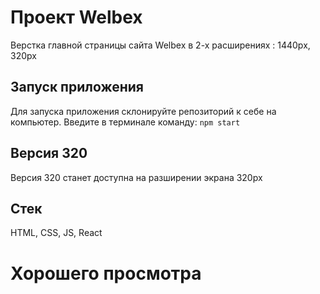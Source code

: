 # Проект Welbex

Верстка главной страницы сайта Welbex в 2-х расширениях : 1440px, 320px

## Запуск приложения
Для запуска приложения склонируйте репозиторий к себе на компьютер. Введите в терминале команду: 
`npm start`

## Версия 320

Версия 320 станет доступна на разширении экрана 320px

## Cтек

HTML, CSS, JS, React

# Хорошего просмотра

